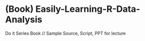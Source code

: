 # (Book) Easily-Learning-R-Data-Analysis
Do it Series Book // Sample Source, Script, PPT for lecture

